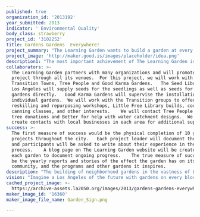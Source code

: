 ```yaml
---
published: true
organization_id: '2013192'
year_submitted: 2013
indicator: ' Environmental Quality'
body_class: strawberry
project_id: '3102252'
title: Gardens Gardens  Everywhere!
project_summary: "The Learning Garden wants to build a garden at every school, church, empty lot, public library, traffic median and every home in Los Angeles.   Over the ten years as one of the most vibrant school and community gardens in Los Angeles, The Learning Garden has learned that a garden is not just a place that grows wonderful organic fresh food which brings people to good health.   It is not just a place that grows medicinal herbs which not only cure illness but teach health care practitioners how and why each plant creates health in people.   It is not just a place where school children are exposed to nature, the knowledge of how to grow their own food, and learn about careers in nutrition, horticulture, science, art and ecology.   It is not just a place where people learn to grow their own cotton and flax, dye plants and the traditional art techniques to create both utile and artistic materials.   It is not just a place to save seeds from heirloom foods that are becoming extinct, helping to save our biodiversity.  It is not just a place that beautifies a neighborhood, adds oxygen to our air and reduces waste.  A garden is also a place that brings people together and even more profound – connects them to the earth.   It’s a place to celebrate each other – to share both knowledge and food --- a place of “common ground” for young and old, rich and poor, men and women – a place that enriches the quality of life on every level. \r\nWhile we chose the Indicator of Environmental quality, this project also impacts education, arts and cultural vitality, health, and social connectedness.  The mission of The Learning Garden is to bring back that connectedness to nature, and teach people the importance of plants in our lives.   By creating an outdoor learning center in an underutilized area of Venice High School, The Learning Garden offers hands-on education in horticulture, permaculture, herbology, botany, nutrition, art, photography, and environmental science to students and community.   It not only beautifies the community, but offers a place of peace and serenity in an often turbulent “concreted” world.\r\nIn the ten years of existence, The Learning Garden has been instrumental in starting gardens in many other LAUSD schools by offering teacher training, workshops, starter plants, mulch and wood chips and volunteers.    Seeing amazing results, not only in the creation of gardens, but in the creation of supportive communities within our city, we now want more gardens in our city.\r\nGardens, Gardens Everywhere is a project to make that happen.   With the funding we would receive from Good, we will facilitate the installation of a minimum of 10 gardens in interested communities throughout the city.  We will train project leaders to assist communities to build what THEY need in their community, offering classes, supplies, seeds, mulch, plants and helping them find their community volunteers and local businesses.    We will ask that groups fill out a questionnaire, commit to the project and to training and get a minimum of 20 people involved.   We will offer free monthly classes to inspire the participants what needs to be done each month.  We will supply tools for big work days and give each group funds for tools of their own.   We will supply mulch, compost, seedlings, seeds, trees, and workday food and water.   We will offer lifetime memberships to the Seed Library of Los Angeles so they will have access to non-GMO open pollinated seeds for their gardens.\r\nA project manager, together with the board of The Learning Garden, will design the application process, and criteria on which projects are chosen.   The project manager will also design the protocols of the lending tool library and all forms, and be responsible for the inventory.    A “propagation crew” will be hired to start seeds, transplant, propagate cuttings, graft trees, to create a huge resource of plant materials for the new gardens.   Any participant will be able to “intern” with the propagation crew to learn how to do this for their own garden.   A monthly class will be offered for all participants, and will be taught what to do in the garden that month, with hands on learning, and opportunity to have their specific questions answered by a highly respected horticulturist.    Each project will have its own project leader who will guide them in the design, implementation and sustainability of the garden.  \r\nWe will also work with Good Karma Gardens, a pay-it-forward operation that starts gardens in individual’s homes, whether in their yard, on their patio or roof.   The recipient of their labor would be expected to help install someone else’s garden in the near future.   Again, all individuals will be offered free monthly classes, and membership to the Seed Library of Los Angeles.   Good Karma Gardens will have access to the Lending Tool Library, seed, mulch, chips and plants, and a working fund for water and refreshments for work days. "
project_image: 'http://maker.good.is/images/placeholder/idea.png'
description1: "The most important achievement of The Learning Garden is the continual growth of programs and gardens it has inspired over the past ten years.   With very little funding, The Learning Garden has demonstrated the true meaning of sustainability through community spirit and volunteerism.    Over 250 high school students a year are trained in organic horticulture, and many have pursued careers in horticulture related fields.  In our Seed to Sale program, students learn the process from planting to harvesting to selling at the local Farmers Market.    Our art students regularly use the garden to draw and paint. The science classes are out in the compost piles learning the nitrogen and phosphorus cycles.\r\nWe have inspired and supported gardens at many of our feeder schools so that garden curriculum is developing from Kindergarten thru High School.  \r\nThe Learning Garden has one of the most extensive Chinese Medicinal gardens in the country and our local Traditional Chinese Medicine schools are trained from seed to harvest to medicinal use at our garden by world experts.   Our Native Californian and Succulent gardens are works of beauty and an example for homeowner to strive for in water wise gardening. This year, our Natural Arts Garden is in the process of being installed and will be home for classes in weaving, dying, painting, all with natural fibers and dyes.    Upcoming plans include simple designs for water catchment and water gardens as demonstration for homeowners to emulate.    We offer classes through UCLA extension and the UC Davis Master Garden programs, as well as our own Victory Garden classes and regular gardening, tai chi, chi gong and cooking classes.   The Learning Garden works with organizations such as Occupy Venice and Sivananda Yoga to make sure that all extra food goes to those in need.   \r\nOur community events, including the Spring Equinox Celebration, the July 4th Ice Cream Social (with ice cream made from the garden), Pesto Day (our garlic and basil whipped into a heavenly meal) and our Winter Solstice all bring together our community in celebration.    We also sponsor, with Transition Mar Vista/Venice, a 100 Mile Meal, stressing the importance of eating locally.  Most important, our weekly potlucks create a regular and safe place for people of all kinds to join together to share their garden foods.  \r\n\r\n"
collaborators: >-
  The Learning Garden partners with many organizations and will promote this
  project through all its venues.  For this project, we will work with SLOLA,
  Transition Towns, Tree People and Good Karma Gardens.   The Seed Library of
  Los Angeles will supply seeds for the seedlings as well as seeds for the
  gardens directly.   Good Karma Gardens will supervise the installation of
  individual gardens.  We will work with the Transition groups to offer
  reskilling and repurposing workshops, Little Free Library builds, cooking and
  canning classes, and other interests.    We will contact Tree People for large
  tree donations and Better for help with water catchment designs.  We will
  create contacts with local businesses in each area for additional support.
success: >-
  The first measure of success would be the physical completion of 10 garden
  projects throughout the city.   Each project leader will document the process
  and participants will be asked to write about their experience in the
  process.    A blog page on The Learning Garden website will be created for
  each garden to document ongoing progress.    The true measure of success will
  be the yearly reports and stories of the effect the garden has on its
  community, and the programs and other gardens it inspires.
description: "The building of neighborhood gardens in the vastness of Los Angeles will help the city in many ways.  We have learned over the last ten years that a garden that is shared by community and students builds a strong support system.    It beautifies the city, creating green lush food and flower gardens, adding trees and community gathering areas.   Growing and eating locally helps the ecology, reduces the carbon footprint, reduces excess trash, and creates healthier individuals.  Most importantly, it creates community;   a garden has no limits as to age, race, gender, creed, culture or color, or economic status.  A garden brings together people at an equal level to work together and develop trust and support.   It reconnects people to each other, making our city rich in positive relationships working toward the good of the community, not just the individual.   It will bring educational opportunities to schools , churches and neighborhoods.    Each garden will exemplify the culture of the community around it and the network of gardens will share knowledge across the city to each other.\r\n"
vision: "Imagine a Los Angeles of the future with gardens on every block, in every school, church, office building, roof top -- everywhere!  Gardens which are rich in food and beauty bringing nature back into everyone’s lives--   how could this not be good?   Communities will be brought together with the common goal of growing food, herbs and flowers that will benefit their own neighborhoods.   Eating local will be as local as it can be which benefits our ecology in so many ways:  reducing traffic, oil consumption, the carbon foot print and adding oxygen into the air.  People will be healthier from eating fresh organic produce and working the land in their spare time.  Our retired and elderly will have purpose, as well as a community that supports them.  People in need will have access to fresh food and herbs.  Our children will learn through the garden – science, art, nutrition, ecology, respect for nature and community, -- naturally and profoundly. And the most important thing that we have found – people will connect to each other and resilient communities will evolve.    Resilience is the quality that will see us through all that may face us in 2050, whether due to climate change, peak oil results, earthquakes and fires, economic collapse, or anything that will challenge us as a people.    At The Learning Garden, we have seen remarkable changes in ten years.  We can only imagine what the next 37 could manifest if we start now. \r\n\r\n"
cached_project_image: >-
  https://archive-assets.la2050.org/images/2013/gardens-gardens-everywhere/maker.good.is/images/placeholder/idea.png
maker_image_id: '16360'
maker_image_file_name: Garden_Sign.png

---
```

